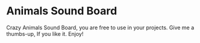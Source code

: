 # Animals Sound Board
 Crazy Animals Sound Board, you are free to use in your projects. Give me a thumbs-up, If you like it. Enjoy!
